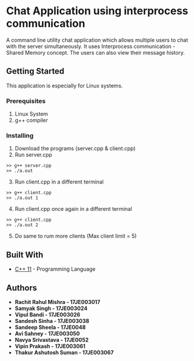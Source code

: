 # Chat Application using interprocess communication

A command line utility chat application which allows multiple users to chat with the server simultaneously. It uses Interprocess communication - Shared Memory concept. The users can also view their message history.

## Getting Started

This application is especially for Linux systems.

### Prerequisites

1. Linux System
2. g++ compiler

### Installing

1. Download the programs (server.cpp & client.cpp)
2. Run server.cpp

```
>> g++ server.cpp
>> ./a.out
```
3. Run client.cpp in a different terminal

```
>> g++ client.cpp
>> ./a.out 1
```
4. Run client.cpp once again in a different terminal

```
>> g++ client.cpp
>> ./a.out 2
```

5. Do same to rum more clients (Max client limit = 5)

## Built With

* [C++ 11](https://en.cppreference.com/w/cpp) - Programming Language

## Authors

* **Rachit Rahul Mishra  - 17JE003017** 
* **Samyak Singh - 17JE003024** 
* **Vipul Bandi - 17JE003026** 
* **Sandesh Sinha - 17JE003038** 
* **Sandeep Sheela - 17JE0048** 
* **Avi Sahney - 17JE003050** 
* **Navya Srivastava - 17JE0052** 
* **Vipin Prakash - 17JE003061** 
* **Thakur Ashutosh Suman - 17JE003067**
